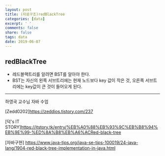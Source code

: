 ```yaml
---
layout: post
title: (자료구조)redBlackTree
categories: [data]
excerpt: ' '
comments: false
share: false
tags: data
date: 2019-06-07
---
```


## redBlackTree

- 레드블랙트리를 알려면 BST를 알아야 한다.
- BST는 자신의 왼쪽 서브트리에는 현재 노드보다 key 값이 작은 것, 오른쪽 서브트리에는 key값이 큰 것이 들어오게 된다.

---

하영국 교수님 자바 수업

[Zedd0202]<https://zeddios.tistory.com/237>

[덕's IT STORY]<https://itstory.tk/entry/%EB%A0%88%EB%93%9C%EB%B8%94%EB%9E%99-%ED%8A%B8%EB%A6%ACRed-black-tree>

[자바구현]
<https://www.java-tips.org/java-se-tips-100019/24-java-lang/1904-red-black-tree-implementation-in-java.html>
